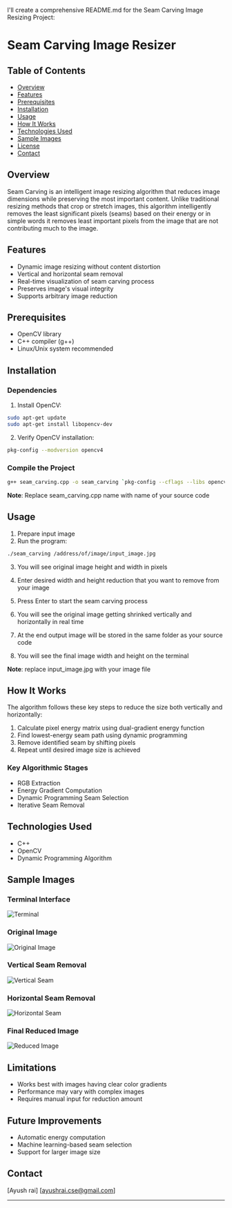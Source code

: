 I'll create a comprehensive README.md for the Seam Carving Image Resizing Project:

# Seam Carving Image Resizer

## Table of Contents
- [Overview](#overview)
- [Features](#features)
- [Prerequisites](#prerequisites)
- [Installation](#installation)
- [Usage](#usage)
- [How It Works](#how-it-works)
- [Technologies Used](#technologies-used)
- [Sample Images](#sample-images)
- [License](#license)
- [Contact](#contact)

## Overview
Seam Carving is an intelligent image resizing algorithm that reduces image dimensions while preserving the most important content. Unlike traditional resizing methods that crop or stretch images, this algorithm intelligently removes the least significant pixels (seams) based on their energy or in simple words it removes least important pixels from the image that are not contributing much to the image.

## Features
- Dynamic image resizing without content distortion
- Vertical and horizontal seam removal
- Real-time visualization of seam carving process
- Preserves image's visual integrity
- Supports arbitrary image reduction

## Prerequisites
- OpenCV library
- C++ compiler (g++)
- Linux/Unix system recommended

## Installation

### Dependencies
1. Install OpenCV:
```bash
sudo apt-get update
sudo apt-get install libopencv-dev
```

2. Verify OpenCV installation:
```bash
pkg-config --modversion opencv4
```

### Compile the Project
```bash
g++ seam_carving.cpp -o seam_carving `pkg-config --cflags --libs opencv4`
```

**Note**: Replace seam_carving.cpp name with name of your source code

## Usage
1. Prepare input image
2. Run the program:
```bash
./seam_carving /address/of/image/input_image.jpg
```
3. You will see original image height and width in pixels

4. Enter desired width and height reduction that you want to remove from your image

5. Press Enter to start the seam carving process

6. You will see the original image getting shrinked vertically and horizontally in real time

7. At the end output image will be stored in the same folder as your source code 

8. You will see the final image width and height on the terminal

**Note**: replace input_image.jpg with your image file

## How It Works
The algorithm follows these key steps to reduce the size both vertically and horizontally:
1. Calculate pixel energy matrix using dual-gradient energy function
2. Find lowest-energy seam path using dynamic programming 
3. Remove identified seam by shifting pixels
4. Repeat until desired image size is achieved


### Key Algorithmic Stages
- RGB Extraction
- Energy Gradient Computation
- Dynamic Programming Seam Selection
- Iterative Seam Removal

## Technologies Used
- C++
- OpenCV
- Dynamic Programming Algorithm

## Sample Images
### Terminal Interface
![Terminal](commands.png)
### Original Image
![Original Image](original.jpeg)

### Vertical Seam Removal
![Vertical Seam](verticalSeam.png)

### Horizontal Seam Removal
![Horizontal Seam](horizontalSeam.png)

### Final Reduced Image
![Reduced Image](output.jpeg)

## Limitations
- Works best with images having clear color gradients
- Performance may vary with complex images
- Requires manual input for reduction amount

## Future Improvements
- Automatic energy computation
- Machine learning-based seam selection
- Support for larger image size 

## Contact
[Ayush rai]
[ayushrai.cse@gmail.com]

---

